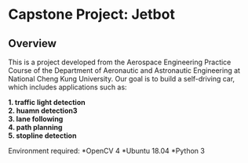 # Capstone Project: Jetbot

## Overview

This is a project developed from the Aerospace Engineering Practice Course of the Department of Aeronautic and Astronautic Engineering at National Cheng Kung University. Our goal is to build a self-driving car, which includes applications such as:

**1. traffic light detection**  
**2. huamn detection3**  
**3. lane following**  
**4. path planning**  
**5. stopline detection**

Environment required:
*OpenCV 4
*Ubuntu 18.04
\*Python 3
